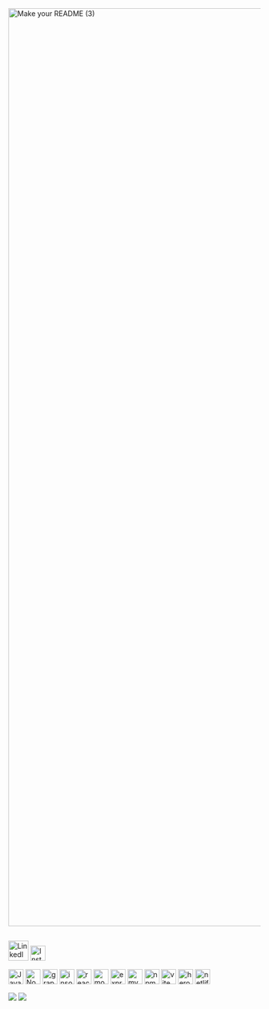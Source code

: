 
<img width="1834" alt="Make your README (3)" src="https://github.com/ljkahn/ljkahn/assets/141527404/7bdbb623-98eb-431e-9107-5dc8f5b4e889">

##
<a href = "[https://www.linkedin.com/in/lia-kahn/]"><img src="https://simpleicons.now.sh/linkedin/FFFFFF" alt="LinkedIn" width="40" height="40"></a> <a href = "https://instagram.com/liakahn"><img src="https://simpleicons.vercel.app/instagram/FFFFFF" alt= "Instagram" width="30" height="30"></a>


<img src="https://simpleicons.now.sh/javascript/FFFFFF" alt="Javascript" width="30" height="30"> <img src="https://simpleicons.now.sh/nodedotjs/F7DF1E" alt="Node.js" width="30" height="30"> <img src="https://simpleicons.now.sh/graphql/FFFFFF" alt= "graphql" width="30" height="30"> <img src="https://simpleicons.now.sh/insomnia/FFFFFF" alt= "insomnia" width="30" height="30"> <img src="https://simpleicons.now.sh/react/FFFFFF" alt= "react" width="30" height="30"> <img src="https://simpleicons.now.sh/mongodb/FFFFFF" alt= "mongodb" width="30" height="30"> <img src="https://simpleicons.now.sh/express/FFFFFF" alt= "express" width="30" height="30"> <img src="https://simpleicons.now.sh/mysql/FFFFFF" alt= "mysql" width="30" height="30"> <img src="https://simpleicons.now.sh/npm/FFFFFF" alt= "npm" width="30" height="30"> <img src="https://simpleicons.now.sh/vite/FFFFFF" alt= "vite" width="30" height="30"> <img src="https://simpleicons.now.sh/heroku/FFFFFF" alt= "heroku" width="30" height="30"> <img src="https://simpleicons.now.sh/netlify/FFFFFF" alt= "netlify" width="30" height="30">


![](https://github-readme-stats.vercel.app/api?username=ljkahn&theme=slateorange&hide_border=false&include_all_commits=false&count_private=false) ![](https://github-readme-streak-stats.herokuapp.com/?user=ljkahn&theme=slateorange&hide_border=false)<br/>


<!-- Proudly created with GPRM ( https://gprm.itsvg.in ) -->
